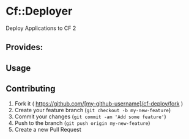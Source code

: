 # Cf::Deployer

Deploy Applications to CF 2

## Provides:


## Usage



## Contributing

1. Fork it ( https://github.com/[my-github-username]/cf-deploy/fork )
2. Create your feature branch (`git checkout -b my-new-feature`)
3. Commit your changes (`git commit -am 'Add some feature'`)
4. Push to the branch (`git push origin my-new-feature`)
5. Create a new Pull Request
